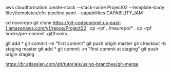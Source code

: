 aws cloudformation create-stack --stack-name Project02 --template-body file://templates/cfn-pipeline.yaml --capabilities CAPABILITY_IAM 

cd novorepo
git clone https://git-codecommit.us-east-1.amazonaws.com/v1/repos/Project02 .
cp -rpf ../meurepo/* .
cp -rpf hooks/pre-commit .git/hooks 

git add *
git commit -m "first commit" 
git push origin master
git checkout -b staging master
git add *
git commit -m "first commit at staging" 
git push origin staging   



https://br.atlassian.com/git/tutorials/using-branches/git-merge





